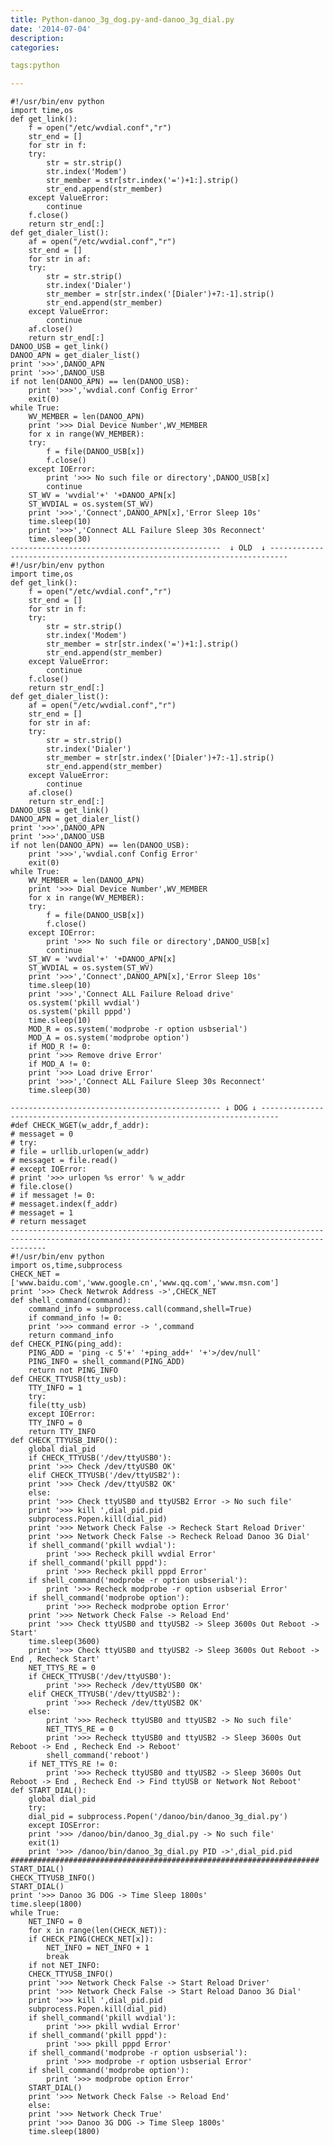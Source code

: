 ```yaml
---
title: Python-danoo_3g_dog.py-and-danoo_3g_dial.py
date: '2014-07-04'
description:
categories:

tags:python 

---
```


	#!/usr/bin/env python
	import time,os
	def get_link():
	    f = open("/etc/wvdial.conf","r")
	    str_end = []
	    for str in f:
		try:
		    str = str.strip()
		    str.index('Modem')
		    str_member = str[str.index('=')+1:].strip()
		    str_end.append(str_member)
		except ValueError:
		    continue
	    f.close()
	    return str_end[:]
	def get_dialer_list():
	    af = open("/etc/wvdial.conf","r")
	    str_end = []
	    for str in af:
		try:
		    str = str.strip()
		    str.index('Dialer')
		    str_member = str[str.index('[Dialer')+7:-1].strip()
		    str_end.append(str_member)
		except ValueError:
		    continue
	    af.close()
	    return str_end[:]
	DANOO_USB = get_link()
	DANOO_APN = get_dialer_list()
	print '>>>',DANOO_APN
	print '>>>',DANOO_USB
	if not len(DANOO_APN) == len(DANOO_USB):
	    print '>>>','wvdial.conf Config Error'
	    exit(0)
	while True:
	    WV_MEMBER = len(DANOO_APN)
	    print '>>> Dial Device Number',WV_MEMBER
	    for x in range(WV_MEMBER):
		try:
		    f = file(DANOO_USB[x])
		    f.close()
		except IOError:
		    print '>>> No such file or directory',DANOO_USB[x]
		    continue
		ST_WV = 'wvdial'+' '+DANOO_APN[x]
		ST_WVDIAL = os.system(ST_WV)
		print '>>>','Connect',DANOO_APN[x],'Error Sleep 10s'
		time.sleep(10)
	    print '>>>','Connect ALL Failure Sleep 30s Reconnect'
	    time.sleep(30)
	-----------------------------------------------  ↓ OLD  ↓ --------------------------------------------------------------------------
	#!/usr/bin/env python
	import time,os
	def get_link():
	    f = open("/etc/wvdial.conf","r")
	    str_end = []
	    for str in f:
		try:
		    str = str.strip()
		    str.index('Modem')
		    str_member = str[str.index('=')+1:].strip()
		    str_end.append(str_member)
		except ValueError:
		    continue
	    f.close()
	    return str_end[:]
	def get_dialer_list():
	    af = open("/etc/wvdial.conf","r")
	    str_end = []
	    for str in af:
		try:
		    str = str.strip()
		    str.index('Dialer')
		    str_member = str[str.index('[Dialer')+7:-1].strip()
		    str_end.append(str_member)
		except ValueError:
		    continue
	    af.close()
	    return str_end[:]
	DANOO_USB = get_link()
	DANOO_APN = get_dialer_list()
	print '>>>',DANOO_APN
	print '>>>',DANOO_USB
	if not len(DANOO_APN) == len(DANOO_USB):
	    print '>>>','wvdial.conf Config Error'
	    exit(0)
	while True:
	    WV_MEMBER = len(DANOO_APN)
	    print '>>> Dial Device Number',WV_MEMBER
	    for x in range(WV_MEMBER):
		try:
		    f = file(DANOO_USB[x])
		    f.close()
		except IOError:
		    print '>>> No such file or directory',DANOO_USB[x]
		    continue
		ST_WV = 'wvdial'+' '+DANOO_APN[x]
		ST_WVDIAL = os.system(ST_WV)
		print '>>>','Connect',DANOO_APN[x],'Error Sleep 10s'
		time.sleep(10)
	    print '>>>','Connect ALL Failure Reload drive'
	    os.system('pkill wvdial')
	    os.system('pkill pppd')
	    time.sleep(10)
	    MOD_R = os.system('modprobe -r option usbserial')
	    MOD_A = os.system('modprobe option')
	    if MOD_R != 0:
		print '>>> Remove drive Error'
	    if MOD_A != 0:
		print '>>> Load drive Error'
	    print '>>>','Connect ALL Failure Sleep 30s Reconnect'
	    time.sleep(30)
	 
	----------------------------------------------- ↓ DOG ↓ --------------------------------------------------------------------------
	#def CHECK_WGET(w_addr,f_addr):
	# messaget = 0
	# try:
	# file = urllib.urlopen(w_addr)
	# messaget = file.read()
	# except IOError:
	# print '>>> urlopen %s error' % w_addr
	# file.close()
	# if messaget != 0:
	# messaget.index(f_addr)
	# messaget = 1
	# return messaget
	----------------------------------------------------------------------------------------------------------------------------------------------------
	#!/usr/bin/env python
	import os,time,subprocess
	CHECK_NET = ['www.baidu.com','www.google.cn','www.qq.com','www.msn.com']
	print '>>> Check Netwrok Address ->',CHECK_NET
	def shell_command(command):
	    command_info = subprocess.call(command,shell=True)
	    if command_info != 0:
		print '>>> command error -> ',command
	    return command_info
	def CHECK_PING(ping_add):
	    PING_ADD = 'ping -c 5'+' '+ping_add+' '+'>/dev/null'
	    PING_INFO = shell_command(PING_ADD)
	    return not PING_INFO
	def CHECK_TTYUSB(tty_usb):
	    TTY_INFO = 1
	    try:
		file(tty_usb)
	    except IOError:
		TTY_INFO = 0
	    return TTY_INFO
	def CHECK_TTYUSB_INFO():
	    global dial_pid
	    if CHECK_TTYUSB('/dev/ttyUSB0'):
		print '>>> Check /dev/ttyUSB0 OK'
	    elif CHECK_TTYUSB('/dev/ttyUSB2'):
		print '>>> Check /dev/ttyUSB2 OK'
	    else:
		print '>>> Check ttyUSB0 and ttyUSB2 Error -> No such file'
		print '>>> kill ',dial_pid.pid
		subprocess.Popen.kill(dial_pid)
		print '>>> Network Check False -> Recheck Start Reload Driver'
		print '>>> Network Check False -> Recheck Reload Danoo 3G Dial'
		if shell_command('pkill wvdial'):
		    print '>>> Recheck pkill wvdial Error'
		if shell_command('pkill pppd'):
		    print '>>> Recheck pkill pppd Error'
		if shell_command('modprobe -r option usbserial'):
		    print '>>> Recheck modprobe -r option usbserial Error'
		if shell_command('modprobe option'):
		    print '>>> Recheck modprobe option Error'
		print '>>> Network Check False -> Reload End'
		print '>>> Check ttyUSB0 and ttyUSB2 -> Sleep 3600s Out Reboot -> Start'
		time.sleep(3600)
		print '>>> Check ttyUSB0 and ttyUSB2 -> Sleep 3600s Out Reboot -> End , Recheck Start'
		NET_TTYS_RE = 0
		if CHECK_TTYUSB('/dev/ttyUSB0'):
		    print '>>> Recheck /dev/ttyUSB0 OK'
		elif CHECK_TTYUSB('/dev/ttyUSB2'):
		    print '>>> Recheck /dev/ttyUSB2 OK'
		else:
		    print '>>> Recheck ttyUSB0 and ttyUSB2 -> No such file'
		    NET_TTYS_RE = 0
		    print '>>> Recheck ttyUSB0 and ttyUSB2 -> Sleep 3600s Out Reboot -> End , Recheck End -> Reboot'
		    shell_command('reboot')
		if NET_TTYS_RE != 0:
		    print '>>> Recheck ttyUSB0 and ttyUSB2 -> Sleep 3600s Out Reboot -> End , Recheck End -> Find ttyUSB or Network Not Reboot'
	def START_DIAL():
	    global dial_pid
	    try:
		dial_pid = subprocess.Popen('/danoo/bin/danoo_3g_dial.py')
	    except IOSError:
		print '>>> /danoo/bin/danoo_3g_dial.py -> No such file'
		exit(1)
	    print '>>> /danoo/bin/danoo_3g_dial.py PID ->',dial_pid.pid
	#####################################################################
	START_DIAL()
	CHECK_TTYUSB_INFO()
	START_DIAL()
	print '>>> Danoo 3G DOG -> Time Sleep 1800s'
	time.sleep(1800)
	while True:
	    NET_INFO = 0
	    for x in range(len(CHECK_NET)):
		if CHECK_PING(CHECK_NET[x]):
		    NET_INFO = NET_INFO + 1
		    break
	    if not NET_INFO:
		CHECK_TTYUSB_INFO()
		print '>>> Network Check False -> Start Reload Driver'
		print '>>> Network Check False -> Start Reload Danoo 3G Dial'
		print '>>> kill ',dial_pid.pid
		subprocess.Popen.kill(dial_pid)
		if shell_command('pkill wvdial'):
		    print '>>> pkill wvdial Error'
		if shell_command('pkill pppd'):
		    print '>>> pkill pppd Error'
		if shell_command('modprobe -r option usbserial'):
		    print '>>> modprobe -r option usbserial Error'
		if shell_command('modprobe option'):
		    print '>>> modprobe option Error'
		START_DIAL()
		print '>>> Network Check False -> Reload End'
	    else:
		print '>>> Network Check True'
	    print '>>> Danoo 3G DOG -> Time Sleep 1800s'
	    time.sleep(1800)



